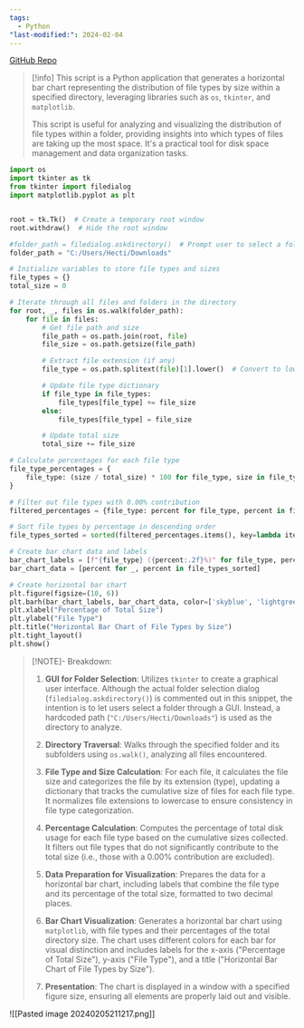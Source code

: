 ```yaml
---
tags:
  - Python
"last-modified:": 2024-02-04
---
```


[GitHub Repo](https://github.com/hectorproko/dir_analyzer)

> [!info]
> This script is a Python application that generates a horizontal bar chart representing the distribution of file types by size within a specified directory, leveraging libraries such as `os`, `tkinter`, and `matplotlib`. 
> 
> This script is useful for analyzing and visualizing the distribution of file types within a folder, providing insights into which types of files are taking up the most space. It's a practical tool for disk space management and data organization tasks.

```python
import os
import tkinter as tk
from tkinter import filedialog
import matplotlib.pyplot as plt


root = tk.Tk()  # Create a temporary root window
root.withdraw()  # Hide the root window

#folder_path = filedialog.askdirectory()  # Prompt user to select a folder
folder_path = "C:/Users/Hecti/Downloads"

# Initialize variables to store file types and sizes
file_types = {}
total_size = 0

# Iterate through all files and folders in the directory
for root, _, files in os.walk(folder_path):
    for file in files:
        # Get file path and size
        file_path = os.path.join(root, file)
        file_size = os.path.getsize(file_path)

        # Extract file extension (if any)
        file_type = os.path.splitext(file)[1].lower()  # Convert to lowercase

        # Update file type dictionary
        if file_type in file_types:
            file_types[file_type] += file_size
        else:
            file_types[file_type] = file_size

        # Update total size
        total_size += file_size

# Calculate percentages for each file type
file_type_percentages = {
    file_type: (size / total_size) * 100 for file_type, size in file_types.items()
}

# Filter out file types with 0.00% contribution
filtered_percentages = {file_type: percent for file_type, percent in file_type_percentages.items() if percent > 0.00}

# Sort file types by percentage in descending order
file_types_sorted = sorted(filtered_percentages.items(), key=lambda item: item[1], reverse=True)

# Create bar chart data and labels
bar_chart_labels = [f"{file_type} ({percent:.2f}%)" for file_type, percent in file_types_sorted]
bar_chart_data = [percent for _, percent in file_types_sorted]

# Create horizontal bar chart
plt.figure(figsize=(10, 6))
plt.barh(bar_chart_labels, bar_chart_data, color=['skyblue', 'lightgreen', 'gold', 'lightcoral'])
plt.xlabel("Percentage of Total Size")
plt.ylabel("File Type")
plt.title("Horizontal Bar Chart of File Types by Size")
plt.tight_layout()
plt.show()
```



> [!NOTE]- Breakdown:
> 1. **GUI for Folder Selection**:
>     Utilizes `tkinter` to create a graphical user interface. Although the actual folder selection dialog (`filedialog.askdirectory()`) is commented out in this snippet, the intention is to let users select a folder through a GUI. Instead, a hardcoded path (`"C:/Users/Hecti/Downloads"`) is used as the directory to analyze.
>     
> 2. **Directory Traversal**:
>     Walks through the specified folder and its subfolders using `os.walk()`, analyzing all files encountered.
>     
> 3. **File Type and Size Calculation**:
>     For each file, it calculates the file size and categorizes the file by its extension (type), updating a dictionary that tracks the cumulative size of files for each file type. It normalizes file extensions to lowercase to ensure consistency in file type categorization.
>     
> 4. **Percentage Calculation**:
>     Computes the percentage of total disk usage for each file type based on the cumulative sizes collected. It filters out file types that do not significantly contribute to the total size (i.e., those with a 0.00% contribution are excluded).
>     
> 5. **Data Preparation for Visualization**:
>     Prepares the data for a horizontal bar chart, including labels that combine the file type and its percentage of the total size, formatted to two decimal places.
>     
> 6. **Bar Chart Visualization**: 
>     Generates a horizontal bar chart using `matplotlib`, with file types and their percentages of the total directory size. The chart uses different colors for each bar for visual distinction and includes labels for the x-axis ("Percentage of Total Size"), y-axis ("File Type"), and a title ("Horizontal Bar Chart of File Types by Size").
>     
> 7. **Presentation**:
>     The chart is displayed in a window with a specified figure size, ensuring all elements are properly laid out and visible.
> 

![[Pasted image 20240205211217.png]]
